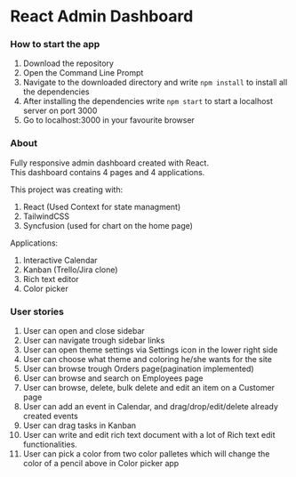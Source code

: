 # React Admin Dashboard

### How to start the app

1. Download the repository
2. Open the Command Line Prompt
3. Navigate to the downloaded directory and write `npm install` to install all the dependencies
4. After installing the dependencies write `npm start` to start a localhost server on port 3000
5. Go to localhost:3000 in your favourite browser

### About

Fully responsive admin dashboard created with React.  
This dashboard contains 4 pages and 4 applications.

This project was creating with:

1. React (Used Context for state managment)
2. TailwindCSS
3. Syncfusion (used for chart on the home page)

Applications:

1. Interactive Calendar
2. Kanban (Trello/Jira clone)
3. Rich text editor
4. Color picker

### User stories

1. User can open and close sidebar
2. User can navigate trough sidebar links
3. User can open theme settings via Settings icon in the lower right side
4. User can choose what theme and coloring he/she wants for the site
5. User can browse trough Orders page(pagination implemented)
6. User can browse and search on Employees page
7. User can browse, delete, bulk delete and edit an item on a Customer page
8. User can add an event in Calendar, and drag/drop/edit/delete already created events
9. User can drag tasks in Kanban
10. User can write and edit rich text document with a lot of Rich text edit functionalities.
11. User can pick a color from two color palletes which will change the color of a pencil above in Color picker app
